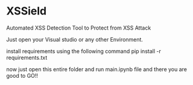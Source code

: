 # XSSield
Automated XSS Detection Tool to Protect from XSS Attack

Just open your Visual studio or any other Environment. 

install requirements using the following command
pip install -r requirements.txt

now just open this entire folder and run main.ipynb file and there you are good to GO!!
